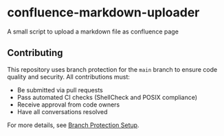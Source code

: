 # confluence-markdown-uploader
A small script to upload a markdown file as confluence page

## Contributing

This repository uses branch protection for the `main` branch to ensure code quality and security. All contributions must:

- Be submitted via pull requests
- Pass automated CI checks (ShellCheck and POSIX compliance)
- Receive approval from code owners
- Have all conversations resolved

For more details, see [Branch Protection Setup](.github/BRANCH_PROTECTION.md).
